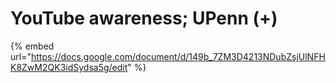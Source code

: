 # YouTube awareness; UPenn (+)

{% embed url="https://docs.google.com/document/d/149b_7ZM3D4213NDubZsjUlNFHK8ZwM2QK3idSydsa5g/edit" %}
